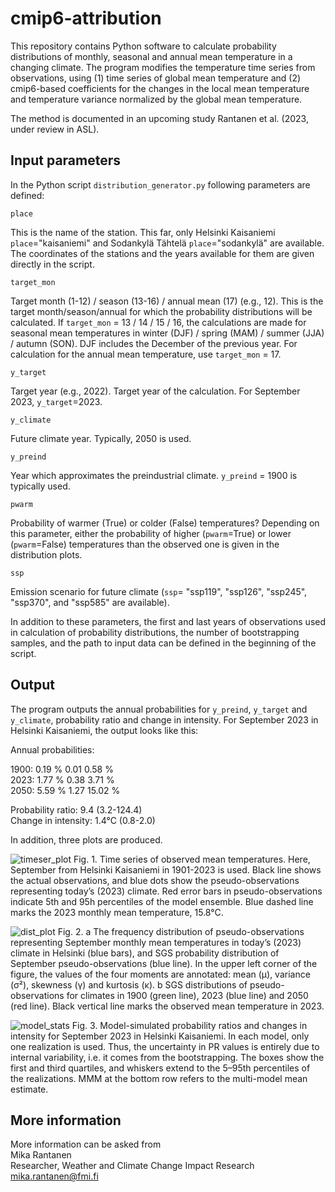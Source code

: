 # cmip6-attribution
This repository contains Python software to calculate probability distributions of monthly, seasonal and annual mean temperature in a changing climate. The program modifies the temperature time series from observations, using 
(1) time series of global mean temperature and 
(2) cmip6-based coefficients for the changes in the local mean temperature and temperature variance normalized by the global mean temperature.

The method is documented in an upcoming study Rantanen et al. (2023, under review in ASL).

## Input parameters

In the Python script ```distribution_generator.py``` following parameters are defined:

```place```

This is the name of the station. This far, only Helsinki Kaisaniemi ```place```="kaisaniemi" and Sodankylä Tähtelä ```place```="sodankylä" are available. The coordinates of the stations and the years available for them are given directly in the script. 

```target_mon```

Target month (1-12) / season (13-16) / annual mean (17) (e.g., 12). This is the target month/season/annual for which the probability distributions will be calculated. If ```target_mon``` = 13 / 14 / 15 / 16, the calculations are made for seasonal mean temperatures in winter (DJF) / spring (MAM) / summer (JJA) / autumn (SON). DJF includes the December of the previous year. For calculation for the annual mean temperature, use ```target_mon``` = 17.

```y_target```

Target year (e.g., 2022). Target year of the calculation. For September 2023, ```y_target```=2023.

```y_climate```

Future climate year. Typically, 2050 is used. 

```y_preind```

Year which approximates the preindustrial climate. ```y_preind``` = 1900 is typically used.

```pwarm```

Probability of warmer (True) or colder (False) temperatures? Depending on this parameter, either the probability of higher (```pwarm```=True) or lower (```pwarm```=False) temperatures than the observed one is given in the distribution plots.

```ssp```

Emission scenario for future climate (```ssp```= "ssp119", "ssp126", "ssp245", "ssp370", and "ssp585" are available).

In addition to these parameters, the first and last years of observations used in calculation of probability distributions, the number of bootstrapping samples, and the path to input data can be defined in the beginning of the script.

## Output

The program outputs the annual probabilities for ```y_preind```, ```y_target``` and ```y_climate```, probability ratio and change in intensity. For September 2023 in Helsinki Kaisaniemi, the output looks like this:

Annual probabilities:

1900: 0.19 % 0.01 0.58 %\
2023: 1.77 % 0.38 3.71 %\
2050: 5.59 % 1.27 15.02 %

Probability ratio:  9.4 (3.2-124.4)\
Change in intensity: 1.4°C (0.8-2.0)

In addition, three plots are produced.

![timeser_plot](https://github.com/fmidev/cmip6-attribution/assets/22466785/b7e6958a-b8d0-4d2f-89b0-9d2b33a81d81)
Fig. 1. Time series of observed mean temperatures. Here, September from Helsinki Kaisaniemi in 1901-2023 is used. Black line shows the actual observations, and blue dots show the pseudo-observations representing today’s (2023) climate. Red error bars in pseudo-observations indicate 5th and 95h percentiles of the model ensemble. Blue dashed line marks the 2023 monthly mean temperature, 15.8°C.

![dist_plot](https://github.com/fmidev/cmip6-attribution/assets/22466785/dfbf7382-eeda-47d7-9ad7-32384ccc2e81)
Fig. 2. a The frequency distribution of pseudo-observations representing September monthly mean temperatures in today’s (2023) climate in Helsinki (blue bars), and SGS probability distribution of September pseudo-observations (blue line). In the upper left corner of the figure, the values of the four moments are annotated: mean (μ), variance (σ²), skewness (γ) and kurtosis (κ). b SGS distributions of pseudo-observations for climates in 1900 (green line), 2023 (blue line) and 2050 (red line). Black vertical line marks the observed mean temperature in 2023.

![model_stats](https://github.com/fmidev/cmip6-attribution/assets/22466785/9fcf31bd-1577-461e-961f-ffb52d37a90d)
Fig. 3. Model-simulated probability ratios and changes in intensity for September 2023 in Helsinki Kaisaniemi. In each model, only one realization is used. Thus, the uncertainty in PR values is entirely due to internal variability, i.e. it comes from the bootstrapping. The boxes show the first and third quartiles, and whiskers extend to the 5–95th percentiles of the realizations. MMM at the bottom row refers to the multi-model mean estimate.

## More information

More information can be asked from\
Mika Rantanen\
Researcher, Weather and Climate Change Impact Research\
mika.rantanen@fmi.fi
 
